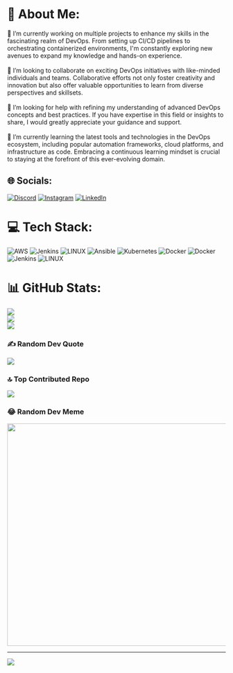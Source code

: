 # 💫 About Me:
🔭 I’m currently working on multiple projects to enhance my skills in the fascinating realm of DevOps. From setting up CI/CD pipelines to orchestrating containerized environments, I'm constantly exploring new avenues to expand my knowledge and hands-on experience.<br><br>👯 I’m looking to collaborate on exciting DevOps initiatives with like-minded individuals and teams. Collaborative efforts not only foster creativity and innovation but also offer valuable opportunities to learn from diverse perspectives and skillsets.<br><br>🤝 I’m looking for help with refining my understanding of advanced DevOps concepts and best practices. If you have expertise in this field or insights to share, I would greatly appreciate your guidance and support.<br><br>🌱 I’m currently learning the latest tools and technologies in the DevOps ecosystem, including popular automation frameworks, cloud platforms, and infrastructure as code. Embracing a continuous learning mindset is crucial to staying at the forefront of this ever-evolving domain.


## 🌐 Socials:
[![Discord](https://img.shields.io/badge/Discord-%237289DA.svg?logo=discord&logoColor=white)](https://discord.gg/inam0870) [![Instagram](https://img.shields.io/badge/Instagram-%23E4405F.svg?logo=Instagram&logoColor=white)](https://instagram.com/inam.u53) [![LinkedIn](https://img.shields.io/badge/LinkedIn-%230077B5.svg?logo=linkedin&logoColor=white)](https://linkedin.com/in/inam-ul-haq-442b1524b) 

# 💻 Tech Stack:
![AWS](https://img.shields.io/badge/AWS-%23FF9900.svg?style=for-the-badge&logo=amazon-aws&logoColor=white) ![Jenkins](https://img.shields.io/badge/jenkins-%232C5263.svg?style=for-the-badge&logo=jenkins&logoColor=white) ![LINUX](https://img.shields.io/badge/Linux-FCC624?style=for-the-badge&logo=linux&logoColor=black) ![Ansible](https://img.shields.io/badge/ansible-%231A1918.svg?style=for-the-badge&logo=ansible&logoColor=white) ![Kubernetes](https://img.shields.io/badge/kubernetes-%23326ce5.svg?style=for-the-badge&logo=kubernetes&logoColor=white) ![Docker](https://img.shields.io/badge/docker-%230db7ed.svg?style=for-the-badge&logo=docker&logoColor=white) ![Docker](https://img.shields.io/badge/docker-%230db7ed.svg?style=for-the-badge&logo=docker&logoColor=white) ![Jenkins](https://img.shields.io/badge/jenkins-%232C5263.svg?style=for-the-badge&logo=jenkins&logoColor=white) ![LINUX](https://img.shields.io/badge/Linux-FCC624?style=for-the-badge&logo=linux&logoColor=black)
# 📊 GitHub Stats:
![](https://github-readme-stats.vercel.app/api?username=inam101001&theme=swift&hide_border=false&include_all_commits=true&count_private=true)<br/>
![](https://github-readme-streak-stats.herokuapp.com/?user=inam101001&theme=swift&hide_border=false)<br/>
![](https://github-readme-stats.vercel.app/api/top-langs/?username=inam101001&theme=swift&hide_border=false&include_all_commits=true&count_private=true&layout=compact)

### ✍️ Random Dev Quote
![](https://quotes-github-readme.vercel.app/api?type=horizontal&theme=radical)

### 🔝 Top Contributed Repo
![](https://github-contributor-stats.vercel.app/api?username=inam101001&limit=5&theme=dark&combine_all_yearly_contributions=true)

### 😂 Random Dev Meme
<img src="https://rm.up.railway.app/" width="512px"/>

---
[![](https://visitcount.itsvg.in/api?id=inam101001&icon=0&color=0)](https://visitcount.itsvg.in)

<!-- Proudly created with GPRM ( https://gprm.itsvg.in ) -->

